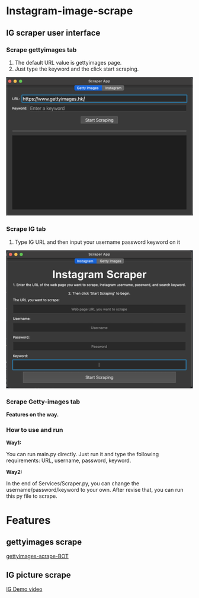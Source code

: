 # Instagram-image-scrape

## IG scraper user interface

### Scrape gettyimages tab
1. The default URL value is gettyimages page.
2. Just type the keyword and the click start scraping.
   
![gettymimageUI](./images/getty-images-UI.png)
### Scrape IG tab
1. Type IG URL and then input your username password keyword on it
   
![UI-pic](./images/New-version-ui.png)

### Scrape Getty-images tab
<b>Features on the way.</b>

### How to use and run
<b>Way1:</b>
<p>
You can run main.py directly.
Just run it and type the following requirements: URL, username, password, keyword.
</p>


<b>Way2:</b>
<p>
In the end of Services/Scraper.py, you can change the username/password/keyword to your own.
After revise that, you can run this py file to scrape.
</p>


# Features
## gettyimages scrape
[gettyimages-scrape-BOT](https://youtu.be/SwVbu-BiF6g)
## IG picture scrape
[IG Demo video](https://youtu.be/u9mV5-VXe-M)